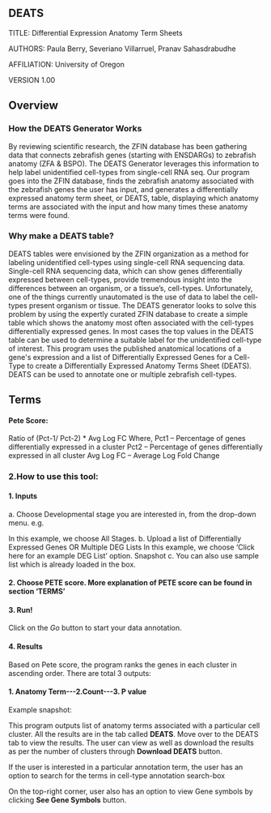 ## DEATS
TITLE: Differential Expression Anatomy Term Sheets

AUTHORS: Paula Berry, Severiano Villarruel, Pranav Sahasdrabudhe

AFFILIATION: University of Oregon

VERSION 1.00

## Overview
### How the DEATS Generator Works

By reviewing scientific research, the ZFIN database has been gathering data that connects zebrafish genes (starting with ENSDARGs) to zebrafish anatomy (ZFA & BSPO). The DEATS Generator leverages this information to help label unidentified cell-types from single-cell RNA seq. Our program goes into the ZFIN database, finds the zebrafish anatomy associated with the zebrafish genes the user has input, and generates a differentially expressed anatomy term sheet, or DEATS, table, displaying which anatomy terms are associated with the input and how many times these anatomy terms were found. 

### Why make a DEATS table?
DEATS tables were envisioned by the ZFIN organization as a method for labeling unidentified cell-types using single-cell RNA sequencing data. Single-cell RNA sequencing data, which can show genes differentially expressed between cell-types, provide tremendous insight into the differences between an organism, or a tissue’s, cell-types. Unfortunately, one of the things currently unautomated is the use of data to label the cell-types present organism or tissue. The DEATS generator looks to solve this problem by using the expertly curated ZFIN database to create a simple table which shows the anatomy most often associated with the cell-types differentially expressed genes. In most cases the top values in the DEATS table can be used to determine a suitable label for the unidentified cell-type of interest.
This program uses the published anatomical locations of a gene's expression and a list of Differentially Expressed Genes for a Cell-Type to create a Differentially Expressed Anatomy Terms Sheet (DEATS). DEATS can be used to annotate one or multiple zebrafish cell-types.

## Terms
#### Pete Score:  
  Ratio of (Pct-1/ Pct-2) * Avg Log FC
Where, 
Pct1 – Percentage of genes differentially expressed in a cluster
Pct2 – Percentage of genes differentially expressed in all cluster
Avg Log FC – Average Log Fold Change

### 2.How to use this tool:
#### 1.	Inputs
a.	Choose Developmental stage you are interested in, from the drop-down menu.
e.g.

In this example, we choose All Stages.
b.	Upload a list of Differentially Expressed Genes OR Multiple DEG Lists
In this example, we choose ‘Click here for an example DEG List’  option.
Snapshot
c.	You can also use sample list which is already loaded in the box.

#### 2.	Choose PETE score. More explanation of PETE score can be found in section ‘TERMS’
 
#### 3.	Run!
Click on the *Go* button to start your data annotation.

#### 4.	Results
Based on Pete score, the program ranks the genes in each cluster in ascending order.
There are total 3 outputs:

#### 1.	Anatomy Term---2.Count---3. P value
Example snapshot:
	 

This program outputs list of anatomy terms associated with a particular cell cluster. 
All the results are in the tab called **DEATS**. Move over to the DEATS tab to view the results. 
The user can view as well as download the results as per the number of clusters through **Download DEATS** button.
 
If the user is interested in a particular annotation term, the user has an option to search for the terms in cell-type annotation search-box
 
On the top-right corner, user also has an option to view Gene symbols by clicking **See Gene Symbols** button.

